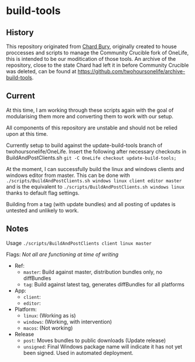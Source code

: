 # build-tools

## History
This repository originated from [Chard Bury](https://github.com/chardbury), originally created to house proccesses and scripts to manage the Community Crucible fork of OneLife, this is intended to be our moditication of those tools. An archive of the repository, close to the state Chard had left it in before Community Crucible was deleted, can be found at https://github.com/twohoursonelife/archive-build-tools.

## Current
At this time, I am working through these scripts again with the goal of modularising them more and converting them to work with our setup.

All components of this repository are unstable and should not be relied upon at this time.

Currently setup to build against the update-build-tools branch of twohoursonelife/OneLife. Insert the following after necessary checkouts in BuildAndPostClients.sh
`git -C OneLife checkout update-build-tools;`

At the moment, I can successfully build the linux and windows clients and windows editor from master.
This can be done with `./scripts/BuildAndPostClients.sh windows linux client editor master` and is the equivalent to `./scripts/BuildAndPostClients.sh windows linux` thanks to default flag settings.

Building from a tag (with update bundles) and all posting of updates is untested and unlikely to work.

## Notes
Usage `./scripts/BuildAndPostClients client linux master`

Flags: *Not all are functioning at time of writing*
- Ref:
  - `master`: Build against master, distribution bundles only, no diffBundles
  - `tag`: Build against latest tag, generates diffBundles for all platforms
- App:
  - `client`:
  - `editor`:
- Platform:
  - `linux`: (Working as is)
  - `windows`: (Working, with intervention)
  - `macos`: (Not working)
- Release
  - `post`: Moves bundles to public downloads (Update release)
  - `unsigned`: Final Windows package name will indicate it has not yet been signed. Used in automated deployment.
